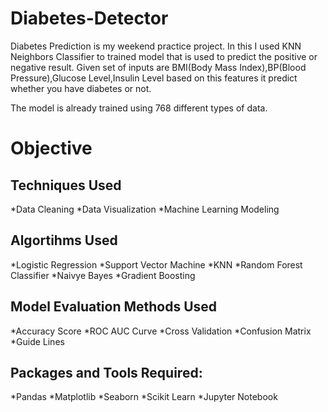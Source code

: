 # Diabetes-Detector

Diabetes Prediction is my weekend practice project. In this I used KNN Neighbors Classifier to trained model that is used to predict the positive or negative result. Given set of inputs are BMI(Body Mass Index),BP(Blood Pressure),Glucose Level,Insulin Level based on this features it predict whether you have diabetes or not.

The model is already trained using 768 different types of data.

# Objective
## Techniques Used
*Data Cleaning
*Data Visualization
*Machine Learning Modeling

## Algortihms Used
*Logistic Regression
*Support Vector Machine
*KNN
*Random Forest Classifier
*Naivye Bayes
*Gradient Boosting

## Model Evaluation Methods Used
*Accuracy Score
*ROC AUC Curve
*Cross Validation
*Confusion Matrix
*Guide Lines

## Packages and Tools Required:
*Pandas 
*Matplotlib
*Seaborn
*Scikit Learn
*Jupyter Notebook
